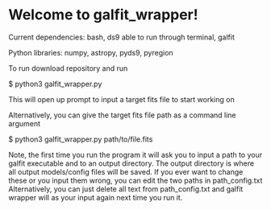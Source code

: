 # Welcome to galfit_wrapper!

Current dependencies: bash, ds9 able to run through terminal, galfit

  Python libraries: numpy, astropy, pyds9, pyregion

To run download repository and run 

$ python3 galfit_wrapper.py

  This will open up prompt to input a target fits file to start working on

Alternatively, you can give the target fits file path as a command line argument

$ python3 galfit_wrapper.py path/to/file.fits

Note, the first time you run the program it will ask you to input a path to your galfit executable
and to an output directory. The output directory is where all output models/config files will be saved.
If you ever want to change these or you input them wrong, you can edit the two paths in path_config.txt
Alternatively, you can just delete all text from path_config.txt and galfit wrapper will as your input
again next time you run it.
